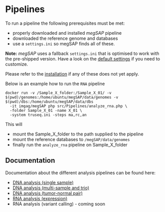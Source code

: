 # Pipelines

To run a pipeline the following prerequisites must be met:

- properly downloaded and installed _megSAP_ pipeline
- downloaded the reference genome and databases
- use a `settings.ini` so megSAP finds all of these.

**Note:** _megSAP_ uses a fallback `settings.ini` that is optimised to work with the pre-shipped version. Have a look on the [default settings](../settings.ini.default) if you need to customize.

Please refer to the [installation](./install_docker.md) if any of these does not yet apply.

Below is an example how to run the `RNA` pipeline

```
docker run -v /Sample_X_folder:/Sample_X_01/ -v $(pwd)/genomes:/home/ubuntu/megSAP/data/genomes -v $(pwd)/dbs:/home/ubuntu/megSAP/data/dbs 
  -it imgag/megSAP php src/Pipelines/analyze_rna.php \
  -folder Sample_X_01 -name X_01 \
  -system truseq.ini -steps ma,rc,an
```

This will

- mount the Sample_X_folder to the path supplied to the pipeline
- mount the reference databases to `/megSAP/data/genomes`
- finally run the `analyze_rna` pipeline on Sample_X_folder

## Documentation

Documentation about the different analysis pipelines can be found here:

* [DNA analysis (single sample)](doc/dna_single_sample.md)
* [DNA analysis (multi-sample and trio)](doc/dna_multi_sample.md)
* [DNA analysis (tumor-normal pair)](doc/dna_tumor-normal_pair.md)
* [RNA analysis (expression)](doc/rna_expression.md)
* RNA analysis (variant calling)  - coming soon
